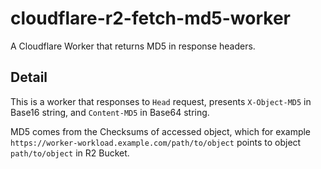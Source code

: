 # cloudflare-r2-fetch-md5-worker

A Cloudflare Worker that returns MD5 in response headers.

## Detail

This is a worker that responses to `Head` request, presents `X-Object-MD5` in Base16 string, and `Content-MD5` in Base64 string.

MD5 comes from the Checksums of accessed object, which for example `https://worker-workload.example.com/path/to/object` points to
object `path/to/object` in R2 Bucket.
